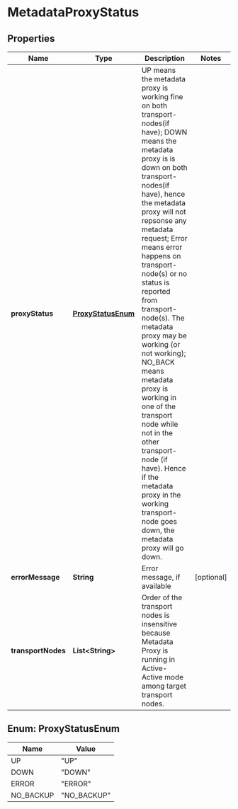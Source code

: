 # MetadataProxyStatus

## Properties
Name | Type | Description | Notes
------------ | ------------- | ------------- | -------------
**proxyStatus** | [**ProxyStatusEnum**](#ProxyStatusEnum) | UP means the metadata proxy is working fine on both transport-nodes(if have); DOWN means the metadata proxy is is down on both transport-nodes(if have), hence the metadata proxy will not repsonse any metadata request; Error means error happens on transport-node(s) or no status is reported from transport-node(s). The metadata proxy may be working (or not working); NO_BACK means metadata proxy is working in one of the transport node while not in the other transport-node (if have). Hence if the metadata proxy in the working transport-node goes down, the metadata proxy will go down.  | 
**errorMessage** | **String** | Error message, if available |  [optional]
**transportNodes** | **List&lt;String&gt;** | Order of the transport nodes is insensitive because Metadata Proxy is running in Active-Active mode among target transport nodes.  | 

<a name="ProxyStatusEnum"></a>
## Enum: ProxyStatusEnum
Name | Value
---- | -----
UP | &quot;UP&quot;
DOWN | &quot;DOWN&quot;
ERROR | &quot;ERROR&quot;
NO_BACKUP | &quot;NO_BACKUP&quot;
